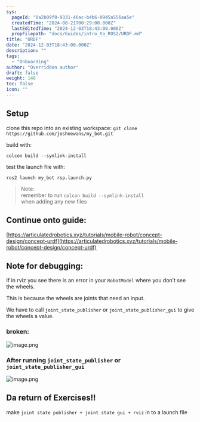 ```yaml
---
sys:
  pageId: "0a2b09f8-9331-46ac-b4b6-0945a556aa5e"
  createdTime: "2024-08-21T00:29:00.000Z"
  lastEditedTime: "2024-12-03T18:43:00.000Z"
  propFilepath: "docs/Guides/intro_to_ROS2/URDF.md"
title: "URDF"
date: "2024-12-03T18:43:00.000Z"
description: ""
tags:
  - "Onboarding"
author: "Overridden author"
draft: false
weight: 148
toc: false
icon: ""
---
```


## Setup

clone this repo into an existing workspace:
`git clone https://github.com/joshnewans/my_bot.git`

build with:

`colcon build --symlink-install`

test the launch file with:

`ros2 launch my_bot rsp.launch.py`

> Note:  
> remember to run `colcon build --symlink-install`  
> when adding any new files

## Continue onto guide:

[https://articulatedrobotics.xyz/tutorials/mobile-robot/concept-design/concept-urdf](https://articulatedrobotics.xyz/tutorials/mobile-robot/concept-design/concept-urdf)

## Note for debugging:

If in rviz you see there is an error in your `RobotModel` where you don’t see the wheels.

This is because the wheels are joints that need an input. 

We have to call `joint_state_publisher` or `joint_state_publisher_gui` to give the wheels a value.

### broken:

![image.png](https://prod-files-secure.s3.us-west-2.amazonaws.com/d518164a-d88e-44d1-a4ee-3adb3bd8bce0/96a1d089-1f17-4dbf-8563-f2aef56a4d37/image.png?X-Amz-Algorithm=AWS4-HMAC-SHA256&X-Amz-Content-Sha256=UNSIGNED-PAYLOAD&X-Amz-Credential=ASIAZI2LB466R4MOJNWW%2F20250524%2Fus-west-2%2Fs3%2Faws4_request&X-Amz-Date=20250524T170253Z&X-Amz-Expires=3600&X-Amz-Security-Token=IQoJb3JpZ2luX2VjEFAaCXVzLXdlc3QtMiJHMEUCIGWDgb%2BVPl9h226zND5hqkn2NPSwAensegFS8NFpEzkyAiEAzlvc2zNhRrSS%2FHMJyiChIsOftl0MPcfvm9XblEemNEYq%2FwMIGRAAGgw2Mzc0MjMxODM4MDUiDHLhCTsBnK1NYVxCbCrcAxTvlcwOQ4wFwsoO6FHULcNqFEEHu5%2BeoRPDifoNXqgv9%2FqRlpf4hrkY6QyVsyuO%2BwiTytgqeDi6wn5AZtmuru1iXyrNkKimgZZQ7ghit8SlT0LsT3tWJ38N6xcku5i5vQen6iLWDu7lC7PPlHj0pdnWOMuf2nfjgpl8HY%2BByNvsykG3iKVVC3P9Qqtv2S9m64UmmtA4V4QQlHx1QsCIIILXJ70A5ccl0dCj4A1UnVIJQaIRyh3cDB9iMyP2U2YuAb4LOgh%2Be4gPAse3oE2rkQeppr6PU%2F9O586LEL3CgUBHSxXaQaQgVxTQFxhjsrx93Nq5YzFMn3Ir64%2FUKE%2FCMRPixIdqqNx662WepMP0M3xxorYSW9ZqfZHFUYYRbEnmQVnR3YuY1F0c9pLFajceT7Ha%2FjP8w5dhX3Usuoz%2FGCKM31e5cf64pchWxu69zWtorDVwzrc%2Bn4hbb2YjItaZdXUGYj4%2Bm1No79gxZn5XZX5Tyqp5y9DeEfH27nrdz4aExCKT%2BZM2mYWHs8oDxKvdLtU%2BcPrdOb7aZ8Ylr4aQjbbkzN8AW3WF2wrwgMbFtfAKUN4VDLvXAyHtZUUXPUZFHGZiiErCp2S%2BN%2FPcQil%2FG9Rb418RB8mukZKm0slbMOHNx8EGOqUBRmU2DesjKxlqko8%2BRl0T7%2FewPJEHuu%2F8J4BI7jqrXyNMqIbBV9HlV%2FmqDkf7MfezvK7kSj4xhyOXPDOD3LkggGxdabftlVxer20CGwaApjnpFpu1dAK3npw3MOQr2cG%2BslGnwtIpksuoANhv428JMoPZ6ARizKrel1O42PMiexNbMyQ1RgEomI6H29znQkiiHIY7hWZy6tnpbsnGHzqRQJMOerd3&X-Amz-Signature=29d12bbde7b78801d79d900d9a0761da39c53615a6d29d3ad9f8657db26e0640&X-Amz-SignedHeaders=host&x-id=GetObject)

### After running `joint_state_publisher` or `joint_state_publisher_gui`

![image.png](https://prod-files-secure.s3.us-west-2.amazonaws.com/d518164a-d88e-44d1-a4ee-3adb3bd8bce0/130c99c7-1b0b-4031-9953-844fc3950ff4/image.png?X-Amz-Algorithm=AWS4-HMAC-SHA256&X-Amz-Content-Sha256=UNSIGNED-PAYLOAD&X-Amz-Credential=ASIAZI2LB466R4MOJNWW%2F20250524%2Fus-west-2%2Fs3%2Faws4_request&X-Amz-Date=20250524T170253Z&X-Amz-Expires=3600&X-Amz-Security-Token=IQoJb3JpZ2luX2VjEFAaCXVzLXdlc3QtMiJHMEUCIGWDgb%2BVPl9h226zND5hqkn2NPSwAensegFS8NFpEzkyAiEAzlvc2zNhRrSS%2FHMJyiChIsOftl0MPcfvm9XblEemNEYq%2FwMIGRAAGgw2Mzc0MjMxODM4MDUiDHLhCTsBnK1NYVxCbCrcAxTvlcwOQ4wFwsoO6FHULcNqFEEHu5%2BeoRPDifoNXqgv9%2FqRlpf4hrkY6QyVsyuO%2BwiTytgqeDi6wn5AZtmuru1iXyrNkKimgZZQ7ghit8SlT0LsT3tWJ38N6xcku5i5vQen6iLWDu7lC7PPlHj0pdnWOMuf2nfjgpl8HY%2BByNvsykG3iKVVC3P9Qqtv2S9m64UmmtA4V4QQlHx1QsCIIILXJ70A5ccl0dCj4A1UnVIJQaIRyh3cDB9iMyP2U2YuAb4LOgh%2Be4gPAse3oE2rkQeppr6PU%2F9O586LEL3CgUBHSxXaQaQgVxTQFxhjsrx93Nq5YzFMn3Ir64%2FUKE%2FCMRPixIdqqNx662WepMP0M3xxorYSW9ZqfZHFUYYRbEnmQVnR3YuY1F0c9pLFajceT7Ha%2FjP8w5dhX3Usuoz%2FGCKM31e5cf64pchWxu69zWtorDVwzrc%2Bn4hbb2YjItaZdXUGYj4%2Bm1No79gxZn5XZX5Tyqp5y9DeEfH27nrdz4aExCKT%2BZM2mYWHs8oDxKvdLtU%2BcPrdOb7aZ8Ylr4aQjbbkzN8AW3WF2wrwgMbFtfAKUN4VDLvXAyHtZUUXPUZFHGZiiErCp2S%2BN%2FPcQil%2FG9Rb418RB8mukZKm0slbMOHNx8EGOqUBRmU2DesjKxlqko8%2BRl0T7%2FewPJEHuu%2F8J4BI7jqrXyNMqIbBV9HlV%2FmqDkf7MfezvK7kSj4xhyOXPDOD3LkggGxdabftlVxer20CGwaApjnpFpu1dAK3npw3MOQr2cG%2BslGnwtIpksuoANhv428JMoPZ6ARizKrel1O42PMiexNbMyQ1RgEomI6H29znQkiiHIY7hWZy6tnpbsnGHzqRQJMOerd3&X-Amz-Signature=18f727f1e6426a564950abea794bc9d41d6961e2ea1876bd5c4ede18378d7166&X-Amz-SignedHeaders=host&x-id=GetObject)

## Da return of Exercises!!

make `joint state publisher + joint state gui + rviz` in to a launch file
